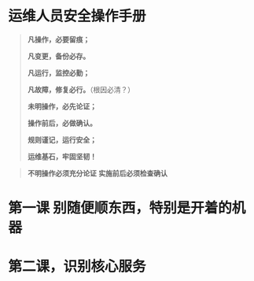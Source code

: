 # 运维人员安全操作手册

> **凡操作，必要留痕；**
>
> **凡变更，备份必存。** 
> 
> **凡运行，监控必勤；** 
> 
> **凡故障，修复必行。**（根因必清？）
>
> **未明操作，必先论证；**
> 
> **操作前后，必做确认。**
> 
> **规则谨记，运行安全；**
> 
> **运维基石，牢固坚韧！**

> **不明操作必须充分论证**
> **实施前后必须检查确认**


# 第一课 别随便顺东西，特别是开着的机器
# 第二课，识别核心服务

